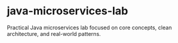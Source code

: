 # java-microservices-lab
Practical Java microservices lab focused on core concepts, clean architecture, and real-world patterns.
